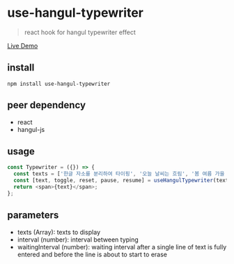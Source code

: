 # use-hangul-typewriter

> react hook for hangul typewriter effect

[Live Demo](https://idw111.github.io/use-hangul-typewriter/example/)

## install

```
npm install use-hangul-typewriter
```

## peer dependency

- react
- hangul-js

## usage

```javascript
const Typewriter = ({}) => {
  const texts = ['한글 자소를 분리하여 타이핑', '오늘 날씨는 흐림', '봄 여름 가을 겨울'];
  const [text, toggle, reset, pause, resume] = useHangulTypewriter(texts);
  return <span>{text}</span>;
};
```

## parameters

- texts (Array): texts to display
- interval (number): interval between typing
- waitingInterval (number): waiting interval after a single line of text is fully entered and before the line is about to start to erase
